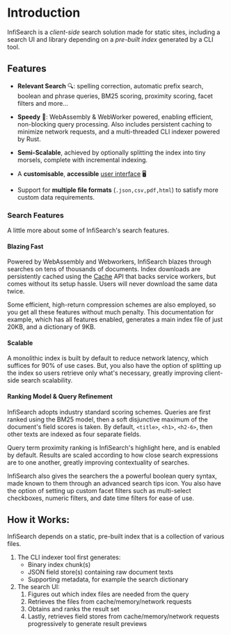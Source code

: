 # Introduction

<script>
if (localStorage.getItem('mdbook-theme') === 'infi-theme' || localStorage.getItem('mdbook-theme') === 'morsels-theme') {
   localStorage.removeItem('mdbook-theme');
   location.reload();
}
</script>

InfiSearch is a *client-side* search solution made for static sites, including a search UI and library depending on a *pre-built index* generated by a CLI tool.

## Features

- **Relevant Search** 🔍: spelling correction, automatic prefix search, boolean and phrase queries, BM25 scoring, proximity scoring, facet filters and more...

- **Speedy** 🏇: WebAssembly & WebWorker powered, enabling efficient, non-blocking query processing. Also includes persistent caching to minimize network requests, and a multi-threaded  CLI indexer powered by Rust.

- **Semi-Scalable**, achieved by optionally splitting the index into tiny morsels, complete with incremental indexing.

- A **customisable**, **accessible** [user interface](https://infi-search.com/infisearch/search_configuration_styling.html) 🖥️

- Support for **multiple file formats** (`.json,csv,pdf,html`) to satisfy more custom data requirements.

### Search Features

A little more about some of InfiSearch's search features.

#### Blazing Fast

Powered by WebAssembly and Webworkers, InfiSearch blazes through searches on tens of thousands of documents.
Index downloads are persistently cached using the [Cache](https://developer.mozilla.org/en-US/docs/Web/API/Cache) API that backs service workers, but comes without its setup hassle. Users will never download the same data twice.

Some efficient, high-return compression schemes are also employed, so you get all these features without much penalty.
This documentation for example, which has all features enabled, generates a main index file of just 20KB, and a dictionary of 9KB.

#### Scalable

A monolithic index is built by default to reduce network latency, which suffices for 90% of use cases. But, you also have the option of splitting up the index so users retrieve only what's necessary, greatly improving client-side search scalability.

#### Ranking Model & Query Refinement

InfiSearch adopts industry standard scoring schemes. Queries are first ranked using the BM25 model, then a soft disjunctive maximum of the document's field scores is taken. By default, `<title>`, `<h1>`, `<h2-6>`, then other texts are indexed as four separate fields.

Query term proximity ranking is InfiSearch's highlight here, and is enabled by default. Results are scaled according to how close search expressions are to one another, greatly improving contextuality of searches.

InfiSearch also gives the searchers the a powerful boolean query syntax, made known to them through an advanced search tips icon. You also have the option of setting up custom facet filters such as multi-select checkboxes, numeric filters, and date time filters for ease of use.

## How it Works:

InfiSearch depends on a static, pre-built index that is a collection of various files.

1. The CLI indexer tool first generates:
   - Binary index chunk(s)
   - JSON field store(s) containing raw document texts
   - Supporting metadata, for example the search dictionary
1. The search UI:
   1. Figures out which index files are needed from the query
   1. Retrieves the files from cache/memory/network requests
   1. Obtains and ranks the result set
   1. Lastly, retrieves field stores from cache/memory/network requests progressively to generate result previews
